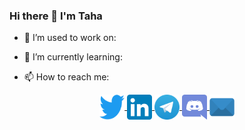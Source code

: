 ### Hi there 👋 I'm Taha

- 🔭 I’m used to work on:

- 🌱 I’m currently learning:

- 📫 How to reach me:
<p align="center">
	<a href="https://twitter.com/tahabykl" target="blank">
		<img align="center" src="img/tw.svg" alt="twitter" height="40" width="40" />
	</a>
	<a href="https://www.linkedin.com/in/tahabykl/" target="blank">
		<img align="center" src="img/in.svg" alt="instagram" height="40" width="40" />
	</a>
	<a href="https://t.me/tahabykl" target="blank">
		<img align="center" src="img/tg.svg" alt="telegram" height="40" width="40" />
	</a>
	<a href="https://discord.com/users/806620301878231162" target="blank">
		<img align="center" src="img/dc.svg" alt="discord" height="40" width="40" />
	</a>
	<a href="mailto:taha@t4ha.com" target="blank">
		<img align="center" src="img/mail.svg" alt="email" height="40" width="40" />
	</a>
</p>
<p align="center">
